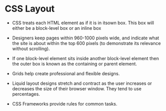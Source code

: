 
# CSS Layout

+ CSS treats each HTML element as if it is in itsown box. This box will either be a block-level
box or an inline box

- Designers keep pages within 960-1000 pixels wide, and indicate what the site is about within the top 600
pixels (to demonstrate its relevance without scrolling).

+ If one block-level element sits inside another block-level element then the outer box is
known as the containing or parent element.

- Grids help create professional and flexible designs.

+ Liquid layout designs stretch and contract as the user increases or decreases the
size of their browser window. They tend to use percentages.

- CSS Frameworks provide rules for common tasks.
